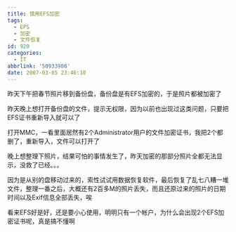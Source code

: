 ```yaml
---
title: 慎用EFS加密
tags:
  - EPS
  - 加密
  - 文件恢复
id: 920
categories:
  - IT
abbrlink: '50933986'
date: 2007-03-05 23:46:10
---
```


昨天下午把春节照片移到备份盘，备份盘是有EFS加密的，于是照片都被加密了

昨天晚上想打开备份盘的文件，提示无权限，因为以前也出现过这类问题，只要把EFS证书重新导入就可以了

打开MMC，一看里面居然有2个Administrator用户的文件加密证书，我把2个都删了，重新导入，文件可以打开了

晚上想整理下照片，结果可怕的事情发生了，昨天加密的那部分照片全都无法显示，没救了已经。。。

因为是从别的盘移动过来的，索性试试用数据恢复软件，最后恢复了乱七八糟一堆文件，整理一番之后，大概还有2百多M的照片丢失，而且还原过来的照片的日期时间以及Exif信息全部丢失，唉

看来EFS好是好，还是要小心使用，明明只有一个帐户，为什么会出现2个EFS加密证书呢，真是搞不懂啊